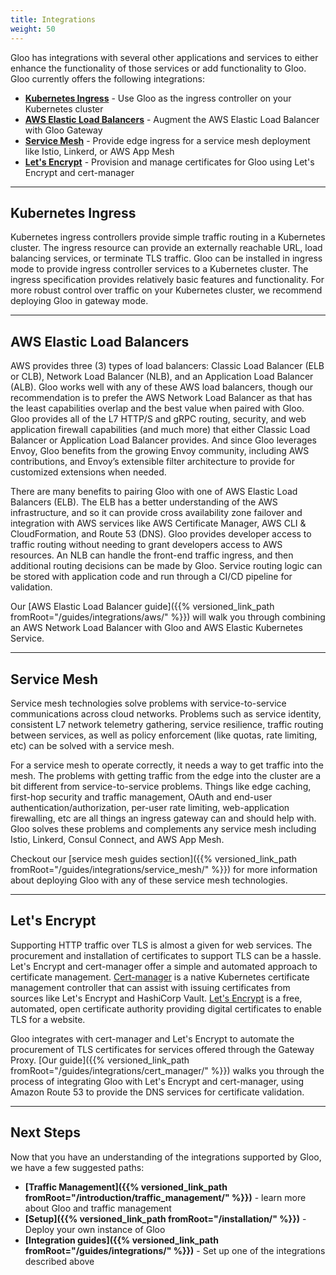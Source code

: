 ```yaml
---
title: Integrations
weight: 50
---
```


Gloo has integrations with several other applications and services to either enhance the functionality of those services or add functionality to Gloo. Gloo currently offers the following integrations:

* **[Kubernetes Ingress](#kubernetes-ingress)** - Use Gloo as the ingress controller on your Kubernetes cluster
* **[AWS Elastic Load Balancers](#aws-elastic-load-balancers)** - Augment the AWS Elastic Load Balancer with Gloo Gateway
* **[Service Mesh](#service-mesh)** - Provide edge ingress for a service mesh deployment like Istio, Linkerd, or AWS App Mesh
* **[Let's Encrypt](#let-s-encrypt)** - Provision and manage certificates for Gloo using Let's Encrypt and cert-manager

---

## Kubernetes Ingress

Kubernetes ingress controllers provide simple traffic routing in a Kubernetes cluster. The ingress resource can provide an externally reachable URL, load balancing services, or terminate TLS traffic. Gloo can be installed in ingress mode to provide ingress controller services to a Kubernetes cluster. The ingress specification provides relatively basic features and functionality. For more robust control over traffic on your Kubernetes cluster, we recommend deploying Gloo in gateway mode.

---

## AWS Elastic Load Balancers

AWS provides three (3) types of load balancers: Classic Load Balancer (ELB or CLB), Network Load Balancer (NLB), and an Application Load Balancer (ALB). Gloo works well with any of these AWS load balancers, though our recommendation is to prefer the AWS Network Load Balancer as that has the least capabilities overlap and the best value when paired with Gloo. Gloo provides all of the L7 HTTP/S and gRPC routing, security, and web application firewall capabilities (and much more) that either Classic Load Balancer or Application Load Balancer provides. And since Gloo leverages Envoy, Gloo benefits from the growing Envoy community, including AWS contributions, and Envoy’s extensible filter architecture to provide for customized extensions when needed.

There are many benefits to pairing Gloo with one of AWS Elastic Load Balancers (ELB). The ELB has a better understanding of the AWS infrastructure, and so it can provide cross availability zone failover and integration with AWS services like AWS Certificate Manager, AWS CLI & CloudFormation, and Route 53 (DNS). Gloo provides developer access to traffic routing without needing to grant developers access to AWS resources. An NLB can handle the front-end traffic ingress, and then additional routing decisions can be made by Gloo. Service routing logic can be stored with application code and run through a CI/CD pipeline for validation.

Our [AWS Elastic Load Balancer guide]({{% versioned_link_path fromRoot="/guides/integrations/aws/" %}}) will walk you through combining an AWS Network Load Balancer with Gloo and AWS Elastic Kubernetes Service.

---

## Service Mesh

Service mesh technologies solve problems with service-to-service communications across cloud networks. Problems such as service identity, consistent L7 network telemetry gathering, service resilience, traffic routing between services, as well as policy enforcement (like quotas, rate limiting, etc) can be solved with a service mesh. 

For a service mesh to operate correctly, it needs a way to get traffic into the mesh. The problems with getting traffic from the edge into the cluster are a bit different from service-to-service problems. Things like edge caching, first-hop security and traffic management, OAuth and end-user authentication/authorization, per-user rate limiting, web-application firewalling, etc are all things an ingress gateway can and should help with. Gloo solves these problems and complements any service mesh including Istio, Linkerd, Consul Connect, and AWS App Mesh.

Checkout our [service mesh guides section]({{% versioned_link_path fromRoot="/guides/integrations/service_mesh/" %}}) for more information about deploying Gloo with any of these service mesh technologies.

---

## Let's Encrypt

Supporting HTTP traffic over TLS is almost a given for web services. The procurement and installation of certificates to support TLS can be a hassle. Let's Encrypt and cert-manager offer a simple and automated approach to certificate management. [Cert-manager](https://cert-manager.io/docs/) is a native Kubernetes certificate management controller that can assist with issuing certificates from sources like Let's Encrypt and HashiCorp Vault. [Let's Encrypt](https://letsencrypt.org) is a free, automated, open certificate authority providing digital certificates to enable TLS for a website.

Gloo integrates with cert-manager and Let's Encrypt to automate the procurement of TLS certificates for services offered through the Gateway Proxy. [Our guide]({{% versioned_link_path fromRoot="/guides/integrations/cert_manager/" %}}) walks you through the process of integrating Gloo with Let's Encrypt and cert-manager, using Amazon Route 53 to provide the DNS services for certificate validation.

---

## Next Steps

Now that you have an understanding of the integrations supported by Gloo, we have a few suggested paths:

* **[Traffic Management]({{% versioned_link_path fromRoot="/introduction/traffic_management/" %}})** - learn more about Gloo and traffic management
* **[Setup]({{% versioned_link_path fromRoot="/installation/" %}})** - Deploy your own instance of Gloo
* **[Integration guides]({{% versioned_link_path fromRoot="/guides/integrations/" %}})** - Set up one of the integrations described above